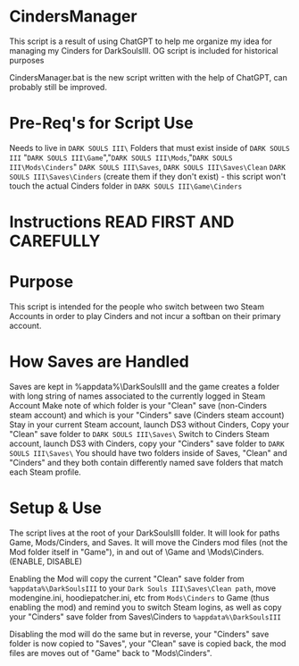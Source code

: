 # CindersManager
This script is a result of using ChatGPT to help me organize my idea for managing my Cinders for DarkSoulsIII.
OG script is included for historical purposes

CindersManager.bat is the new script written with the help of ChatGPT, can probably still be improved.

# Pre-Req's for Script Use
Needs to live in `DARK SOULS III\`
Folders that must exist inside of `DARK SOULS III` "`DARK SOULS III\Game`","`DARK SOULS III\Mods`,"`DARK SOULS III\Mods\Cinders`" `DARK SOULS III\Saves`, `DARK SOULS III\Saves\Clean` `DARK SOULS III\Saves\Cinders` (create them if they don't exist) - this script won't touch the actual Cinders folder in `DARK SOULS III\Game\Cinders`

# Instructions READ FIRST AND CAREFULLY

# Purpose
This script is intended for the people who switch between two Steam Accounts in order to play Cinders and not incur a softban on their primary account.

# How Saves are Handled
Saves are kept in %appdata%\DarkSoulsIII and the game creates a folder with long string of names associated to the currently logged in Steam Account
Make note of which folder is your "Clean" save (non-Cinders steam account) and which is your "Cinders" save (Cinders steam account)
Stay in your current Steam account, launch DS3 without Cinders, Copy your "Clean" save folder to `DARK SOULS III\Saves\`
Switch to Cinders Steam account, launch DS3 with Cinders, copy your "Cinders" save folder to `DARK SOULS III\Saves\`
You should have two folders inside of Saves, "Clean" and "Cinders" and they both contain differently named save folders that match each Steam profile.

# Setup & Use
The script lives at the root of your DarkSoulsIII folder.
It will look for paths Game, Mods/Cinders, and Saves.
It will move the Cinders mod files (not the Mod folder itself in "Game"), in and out of \Game and \Mods\Cinders. (ENABLE, DISABLE)

Enabling the Mod will copy the current "Clean" save folder from `%appdata%\DarkSoulsIII` to your `Dark Souls III\Saves\Clean path`, move modengine.ini, hoodiepatcher.ini, etc from `Mods\Cinders` to Game (thus enabling the mod) and remind you to switch Steam logins, as well as copy your "Cinders" save folder from Saves\Cinders to `%appdata%\DarkSoulsIII`

Disabling the mod will do the same but in reverse, your "Cinders" save folder is now copied to "Saves", your "Clean" save is copied back, the mod files are moves out of "Game" back to "Mods\Cinders".
